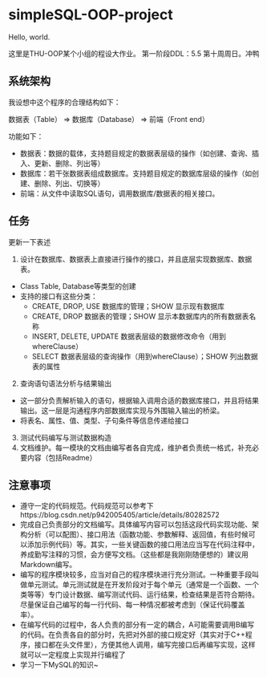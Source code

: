 # simpleSQL-OOP-project

Hello, world. 

这里是THU-OOP某个小组的程设大作业。
第一阶段DDL：5.5 第十周周日。冲鸭

## 系统架构
我设想中这个程序的合理结构如下：

数据表（Table） => 数据库（Database） => 前端（Front end）

功能如下：
- 数据表：数据的载体，支持题目规定的数据表层级的操作（如创建、查询、插入、更新、删除、列出等）
- 数据库：若干张数据表组成数据库。支持题目规定的数据库层级的操作（如创建、删除、列出、切换等）
- 前端：从文件中读取SQL语句，调用数据库/数据表的相关接口。

## 任务
更新一下表述
1. 设计在数据库、数据表上直接进行操作的接口，并且底层实现数据库、数据表。
 - Class Table, Database等类型的创建
 - 支持的接口有这些分类：
    * CREATE, DROP, USE 数据库的管理；SHOW 显示现有数据库
    * CREATE, DROP 数据表的管理；SHOW 显示本数据库内的所有数据表名称
    * INSERT, DELETE, UPDATE 数据表层级的数据修改命令（用到whereClause）
    * SELECT 数据表层级的查询操作（用到whereClause）；SHOW 列出数据表的属性
2. 查询语句语法分析与结果输出
 - 这一部分负责解析输入的语句，根据输入调用合适的数据库接口，并且将结果输出。这一层是沟通程序内部数据库实现与外围输入输出的桥梁。
 - 将表名、属性、值、类型、子句条件等信息传递给接口
3. 测试代码编写与测试数据构造
4. 文档维护。每一模块的文档由编写者各自完成，维护者负责统一格式，补充必要内容（包括Readme）

## 注意事项
- 遵守一定的代码规范。代码规范可以参考下https://blog.csdn.net/p942005405/article/details/80282572
- 完成自己负责部分的文档编写。具体编写内容可以包括这段代码实现功能、架构分析（可以配图）、接口用法（函数功能、参数解释、返回值，有些时候可以添加示例代码）等。其实，一些关键函数的接口用法应当写在代码注释中，养成勤写注释的习惯，会方便写文档。（这些都是我刚刚随便想的）建议用Markdown编写。
- 编写的程序模块较多，应当对自己的程序模块进行充分测试。一种重要手段叫做单元测试。单元测试就是在开发阶段对于每个单元（通常是一个函数、一个类等等）专门设计数据、编写测试代码、运行结果，检查结果是否符合期待。尽量保证自己编写的每一行代码、每一种情况都被考虑到（保证代码覆盖率）。
- 在编写代码的过程中，各人负责的部分有一定的耦合，A可能需要调用B编写的代码。在负责各自的部分时，先把对外部的接口规定好（其实对于C++程序，接口都在头文件里），方便其他人调用，编写完接口后再编写实现，这样就可以一定程度上实现并行编程了
- 学习一下MySQL的知识~